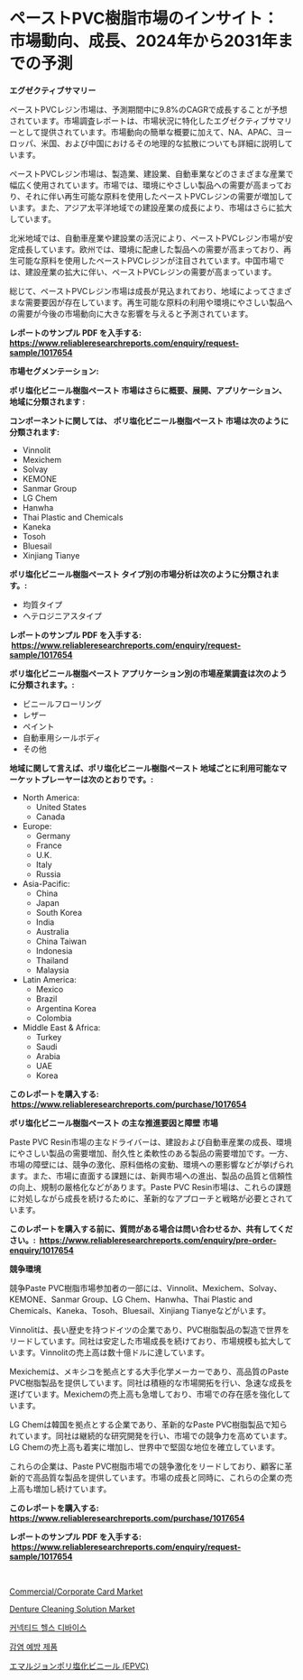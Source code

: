 <p><h1>ペーストPVC樹脂市場のインサイト：市場動向、成長、2024年から2031年までの予測</h1></p><p><strong>エグゼクティブサマリー</strong></p>
<p><p>ペーストPVCレジン市場は、予測期間中に9.8%のCAGRで成長することが予想されています。市場調査レポートは、市場状況に特化したエグゼクティブサマリーとして提供されています。市場動向の簡単な概要に加えて、NA、APAC、ヨーロッパ、米国、および中国におけるその地理的な拡散についても詳細に説明しています。</p><p>ペーストPVCレジン市場は、製造業、建設業、自動車業などのさまざまな産業で幅広く使用されています。市場では、環境にやさしい製品への需要が高まっており、それに伴い再生可能な原料を使用したペーストPVCレジンの需要が増加しています。また、アジア太平洋地域での建設産業の成長により、市場はさらに拡大しています。</p><p>北米地域では、自動車産業や建設業の活況により、ペーストPVCレジン市場が安定成長しています。欧州では、環境に配慮した製品への需要が高まっており、再生可能な原料を使用したペーストPVCレジンが注目されています。中国市場では、建設産業の拡大に伴い、ペーストPVCレジンの需要が高まっています。</p><p>総じて、ペーストPVCレジン市場は成長が見込まれており、地域によってさまざまな需要要因が存在しています。再生可能な原料の利用や環境にやさしい製品への需要が今後の市場動向に大きな影響を与えると予測されています。</p></p>
<p><strong>レポートのサンプル PDF を入手する: <a href="https://www.reliableresearchreports.com/enquiry/request-sample/1017654">https://www.reliableresearchreports.com/enquiry/request-sample/1017654</a></strong></p>
<p><strong>市場セグメンテーション:</strong></p>
<p><strong> ポリ塩化ビニール樹脂ペースト 市場はさらに概要、展開、アプリケーション、地域に分類されます :</strong></p>
<p><strong>コンポーネントに関しては、 ポリ塩化ビニール樹脂ペースト 市場は次のように分類されます: &nbsp;</strong></p>
<p><ul><li>Vinnolit</li><li>Mexichem</li><li>Solvay</li><li>KEMONE</li><li>Sanmar Group</li><li>LG Chem</li><li>Hanwha</li><li>Thai Plastic and Chemicals</li><li>Kaneka</li><li>Tosoh</li><li>Bluesail</li><li>Xinjiang Tianye</li></ul></p>
<p><strong> ポリ塩化ビニール樹脂ペースト タイプ別の市場分析は次のように分類されます。:</strong></p>
<p><ul><li>均質タイプ</li><li>ヘテロジニアスタイプ</li></ul></p>
<p><strong>レポートのサンプル PDF を入手する: &nbsp;<a href="https://www.reliableresearchreports.com/enquiry/request-sample/1017654">https://www.reliableresearchreports.com/enquiry/request-sample/1017654</a></strong></p>
<p><strong> ポリ塩化ビニール樹脂ペースト アプリケーション別の市場産業調査は次のように分類されます。:</strong></p>
<p><ul><li>ビニールフローリング</li><li>レザー</li><li>ペイント</li><li>自動車用シールボディ</li><li>その他</li></ul></p>
<p><strong>地域に関して言えば、ポリ塩化ビニール樹脂ペースト 地域ごとに利用可能なマーケットプレーヤーは次のとおりです。:</strong></p>
<p><ul>
    <li>
        North America:
        <ul>
            <li>United States</li>
            <li>Canada</li>
        </ul>
    </li>
    <li>
        Europe:
        <ul>
            <li>Germany</li>
            <li>France</li>
            <li>U.K.</li>
            <li>Italy</li>
            <li>Russia</li>
        </ul>
    </li>
    <li>
        Asia-Pacific:
        <ul>
            <li>China</li>
            <li>Japan</li>
            <li>South Korea</li>
            <li>India</li>
            <li>Australia</li>
            <li>China Taiwan</li>
            <li>Indonesia</li>
            <li>Thailand</li>
            <li>Malaysia</li>
        </ul>
    </li>
    <li>
        Latin America:
        <ul>
            <li>Mexico</li>
            <li>Brazil</li>
            <li>Argentina Korea</li>
            <li>Colombia</li>
        </ul>
    </li>
    <li>
        Middle East & Africa:
        <ul>
            <li>Turkey</li>
            <li>Saudi</li>
            <li>Arabia</li>
            <li>UAE</li>
            <li>Korea</li>
        </ul>
    </li>
    </ul></p>
<p><strong>このレポートを購入する: &nbsp;<a href="https://www.reliableresearchreports.com/purchase/1017654">https://www.reliableresearchreports.com/purchase/1017654</a></strong></p>
<p><strong>ポリ塩化ビニール樹脂ペースト の主な推進要因と障壁 市場</strong></p>
<p><p>Paste PVC Resin市場の主なドライバーは、建設および自動車産業の成長、環境にやさしい製品の需要増加、耐久性と柔軟性のある製品の需要増加です。一方、市場の障壁には、競争の激化、原料価格の変動、環境への悪影響などが挙げられます。また、市場に直面する課題には、新興市場への進出、製品の品質と信頼性の向上、規制の厳格化などがあります。Paste PVC Resin市場は、これらの課題に対処しながら成長を続けるために、革新的なアプローチと戦略が必要とされています。</p></p>
<p><strong>このレポートを購入する前に、質問がある場合は問い合わせるか、共有してください。:&nbsp; <a href="https://www.reliableresearchreports.com/enquiry/pre-order-enquiry/1017654">https://www.reliableresearchreports.com/enquiry/pre-order-enquiry/1017654</a></strong></p>
<p><strong>競争環境</strong></p>
<p><p>競争Paste PVC樹脂市場参加者の一部には、Vinnolit、Mexichem、Solvay、KEMONE、Sanmar Group、LG Chem、Hanwha、Thai Plastic and Chemicals、Kaneka、Tosoh、Bluesail、Xinjiang Tianyeなどがいます。</p><p>Vinnolitは、長い歴史を持つドイツの企業であり、PVC樹脂製品の製造で世界をリードしています。同社は安定した市場成長を続けており、市場規模も拡大しています。Vinnolitの売上高は数十億ドルに達しています。</p><p>Mexichemは、メキシコを拠点とする大手化学メーカーであり、高品質のPaste PVC樹脂製品を提供しています。同社は積極的な市場開拓を行い、急速な成長を遂げています。Mexichemの売上高も急増しており、市場での存在感を強化しています。</p><p>LG Chemは韓国を拠点とする企業であり、革新的なPaste PVC樹脂製品で知られています。同社は継続的な研究開発を行い、市場での競争力を高めています。LG Chemの売上高も着実に増加し、世界中で堅固な地位を確立しています。</p><p>これらの企業は、Paste PVC樹脂市場での競争激化をリードしており、顧客に革新的で高品質な製品を提供しています。市場の成長と同時に、これらの企業の売上高も増加し続けています。</p></p>
<p><strong>このレポートを購入する: &nbsp; <a href="https://www.reliableresearchreports.com/purchase/1017654">https://www.reliableresearchreports.com/purchase/1017654</a></strong></p>
<p><strong>レポートのサンプル PDF を入手する: &nbsp;<a href="https://www.reliableresearchreports.com/enquiry/request-sample/1017654">https://www.reliableresearchreports.com/enquiry/request-sample/1017654</a></strong><strong></strong></p>
<p>&nbsp;</p>
<p><p><a href="https://issuu.com/reportprime-2/docs/commercialcorporate-card-market-size-2030.pptx">Commercial/Corporate Card Market</a></p><p><a href="https://github.com/NorbertYates/Market-Research-Report-List-4/blob/main/denture-cleaning-solution-market.md">Denture Cleaning Solution Market</a></p><p><a href="https://github.com/jntpkh496620/Market-Research-Report-List-1/blob/main/37407424551.md">커넥티드 헬스 디바이스</a></p><p><a href="https://github.com/vsoq0zknh59/Market-Research-Report-List-1/blob/main/29150474552.md">감염 예방 제품</a></p><p><a href="https://github.com/bevdtkn4419963/Market-Research-Report-List-1/blob/main/78429764979.md">エマルジョンポリ塩化ビニール (EPVC)</a></p></p>